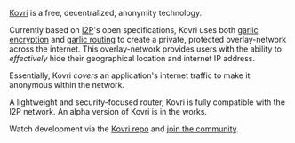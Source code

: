 [Kovri](https://getmonero.org/resources/moneropedia/kovri.html) is a free, decentralized, anonymity technology.

Currently based on [I2P](https://getmonero.org/resources/moneropedia/i2p.html)'s open specifications, Kovri uses both [garlic encryption](https://getmonero.org/resources/moneropedia/garlic-encryption.html) and [garlic routing](https://getmonero.org/resources/moneropedia/garlic-routing.html) to create a private, protected overlay-network across the internet. This overlay-network provides users with the ability to *effectively* hide their geographical location and internet IP address.

Essentially, Kovri *covers* an application's internet traffic to make it anonymous within the network.

A lightweight and security-focused router, Kovri is fully compatible with the I2P network. An alpha version of Kovri is in the works.

Watch development via the [Kovri repo](https://github.com/monero-project/kovri#downloads) and [join the community](https://github.com/monero-project/kovri#contact).

